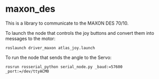 # maxon_des

This is a library to communicate to the MAXON DES 70/10.

To launch the node that controls the joy buttons and convert them into messages to the motor:
```
roslaunch driver_maxon atlas_joy.launch
```

To run the node that sends the angle to the Servo:
```
rosrun rosserial_python serial_node.py _baud:=57600 _port:=/dev/ttyACM0
```
